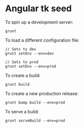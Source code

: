 Angular tk seed
======================================

To spin up a development server:

	grunt


To load a different configuration file:

	// Sets to dev
	grunt setEnv --env=dev

	// Sets to prod
	grunt setEnv --env=prod


To create a build:

	grunt build


To create a new production release:

	grunt bump build --env=prod


To serve a build:

	grunt serveBuild --env=prod